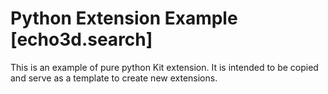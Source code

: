# Python Extension Example [echo3d.search]

This is an example of pure python Kit extension. It is intended to be copied and serve as a template to create new extensions.


